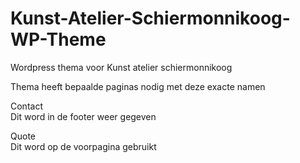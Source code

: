 # Kunst-Atelier-Schiermonnikoog-WP-Theme

Wordpress thema voor Kunst atelier schiermonnikoog

Thema heeft bepaalde paginas nodig met deze exacte namen

Contact  
Dit word in de footer weer gegeven

Quote  
Dit word op de voorpagina gebruikt

